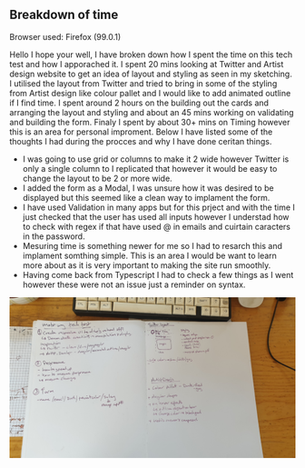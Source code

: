 ## Breakdown of time 

Browser used: Firefox (99.0.1)

Hello I hope your well, I have broken down how I spent the time on this tech test and how I apporached it.
I spent 20 mins looking at Twitter and Artist design website to get an idea of layout and styling as seen in my sketching.
I utilised the layout from Twitter and tried to bring in some of the styling from Artist design like colour pallet and I would like to add animated outline if I find time.
I spent around 2 hours on the building out the cards and arranging the layout and styling and about an 45 mins working on validating and building the form. Finaly I spent by about 30+ mins on Timing however this is an area for personal improment.
Below I have listed some of the thoughts I had during the procces and why I have done ceritan things.
- I was going to use grid or columns to make it 2 wide however Twitter is only a single column to I replicated that however it would be easy to change the layout to be 2 or more wide.
- I added the form as a Modal, I was unsure how it was desired to be displayed but this seemed like a clean way to implament the form.
- I have used Validation in many apps but for this prject and with the time I just checked that the user has used all inputs however I understad how to check with regex if that have used @ in emails and cuirtain caracters in the password.
- Mesuring time is something newer for me so I had to resarch this and implament somthing simple. This is an area I would be want to learn more about as it is very important to making the site run smoothly.
- Having come back from Typescript I had to check a few things as I went however these were not an issue just a reminder on syntax.

![workingout](./workingOut.jpg)
